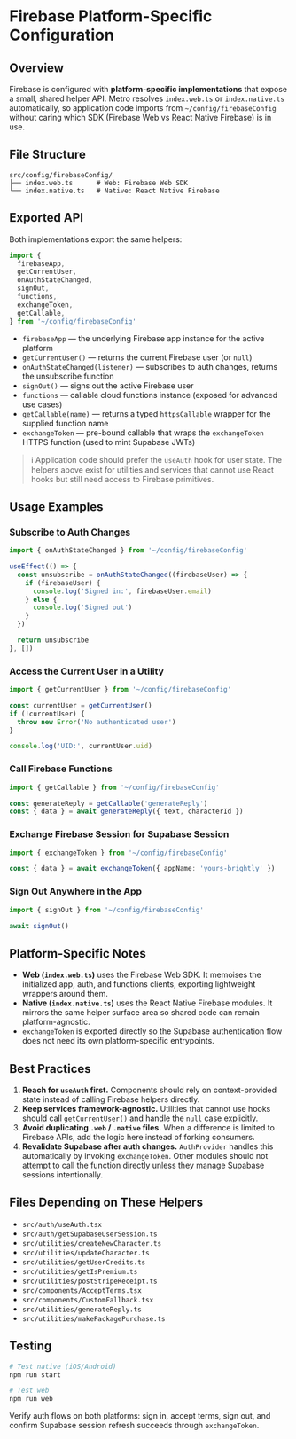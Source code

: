 # Firebase Platform-Specific Configuration

## Overview

Firebase is configured with **platform-specific implementations** that expose a small, shared helper API. Metro resolves `index.web.ts` or `index.native.ts` automatically, so application code imports from `~/config/firebaseConfig` without caring which SDK (Firebase Web vs React Native Firebase) is in use.

## File Structure

```
src/config/firebaseConfig/
├── index.web.ts      # Web: Firebase Web SDK
└── index.native.ts   # Native: React Native Firebase
```

## Exported API

Both implementations export the same helpers:

```typescript
import {
  firebaseApp,
  getCurrentUser,
  onAuthStateChanged,
  signOut,
  functions,
  exchangeToken,
  getCallable,
} from '~/config/firebaseConfig'
```

- `firebaseApp` — the underlying Firebase app instance for the active platform
- `getCurrentUser()` — returns the current Firebase user (or `null`)
- `onAuthStateChanged(listener)` — subscribes to auth changes, returns the unsubscribe function
- `signOut()` — signs out the active Firebase user
- `functions` — callable cloud functions instance (exposed for advanced use cases)
- `getCallable(name)` — returns a typed `httpsCallable` wrapper for the supplied function name
- `exchangeToken` — pre-bound callable that wraps the `exchangeToken` HTTPS function (used to mint Supabase JWTs)

> ℹ️ Application code should prefer the `useAuth` hook for user state. The helpers above exist for utilities and services that cannot use React hooks but still need access to Firebase primitives.

## Usage Examples

### Subscribe to Auth Changes
```typescript
import { onAuthStateChanged } from '~/config/firebaseConfig'

useEffect(() => {
  const unsubscribe = onAuthStateChanged((firebaseUser) => {
    if (firebaseUser) {
      console.log('Signed in:', firebaseUser.email)
    } else {
      console.log('Signed out')
    }
  })

  return unsubscribe
}, [])
```

### Access the Current User in a Utility
```typescript
import { getCurrentUser } from '~/config/firebaseConfig'

const currentUser = getCurrentUser()
if (!currentUser) {
  throw new Error('No authenticated user')
}

console.log('UID:', currentUser.uid)
```

### Call Firebase Functions
```typescript
import { getCallable } from '~/config/firebaseConfig'

const generateReply = getCallable('generateReply')
const { data } = await generateReply({ text, characterId })
```

### Exchange Firebase Session for Supabase Session
```typescript
import { exchangeToken } from '~/config/firebaseConfig'

const { data } = await exchangeToken({ appName: 'yours-brightly' })
```

### Sign Out Anywhere in the App
```typescript
import { signOut } from '~/config/firebaseConfig'

await signOut()
```

## Platform-Specific Notes

- **Web (`index.web.ts`)** uses the Firebase Web SDK. It memoises the initialized app, auth, and functions clients, exporting lightweight wrappers around them.
- **Native (`index.native.ts`)** uses the React Native Firebase modules. It mirrors the same helper surface area so shared code can remain platform-agnostic.
- `exchangeToken` is exported directly so the Supabase authentication flow does not need its own platform-specific entrypoints.

## Best Practices

1. **Reach for `useAuth` first.** Components should rely on context-provided state instead of calling Firebase helpers directly.
2. **Keep services framework-agnostic.** Utilities that cannot use hooks should call `getCurrentUser()` and handle the `null` case explicitly.
3. **Avoid duplicating `.web` / `.native` files.** When a difference is limited to Firebase APIs, add the logic here instead of forking consumers.
4. **Revalidate Supabase after auth changes.** `AuthProvider` handles this automatically by invoking `exchangeToken`. Other modules should not attempt to call the function directly unless they manage Supabase sessions intentionally.

## Files Depending on These Helpers

- `src/auth/useAuth.tsx`
- `src/auth/getSupabaseUserSession.ts`
- `src/utilities/createNewCharacter.ts`
- `src/utilities/updateCharacter.ts`
- `src/utilities/getUserCredits.ts`
- `src/utilities/getIsPremium.ts`
- `src/utilities/postStripeReceipt.ts`
- `src/components/AcceptTerms.tsx`
- `src/components/CustomFallback.tsx`
- `src/utilities/generateReply.ts`
- `src/utilities/makePackagePurchase.ts`

## Testing

```bash
# Test native (iOS/Android)
npm run start

# Test web
npm run web
```

Verify auth flows on both platforms: sign in, accept terms, sign out, and confirm Supabase session refresh succeeds through `exchangeToken`.
